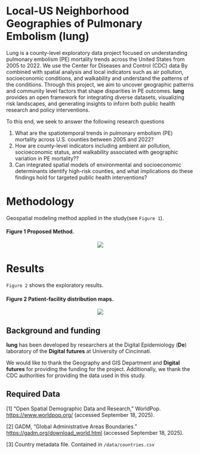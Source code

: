 # Local-US Neighborhood Geographies of Pulmonary Embolism (lung)
Lung is a county-level exploratory data project focused on understanding pulmonary embolism (PE) mortality trends across the United States from 2005 to 2022. We use the Center for Diseases and Control (CDC) data By combined with spatial analysis and local indicators such as air pollution, socioeconomic conditions, and walkability and understand the patterns of the conditions. Through this project, we aim to uncover geographic patterns and community level factors that shape disparities in PE outcomes. **lung** provides an open framework for integrating diverse datasets, visualizing risk landscapes, and generating insights to inform both public health research and policy interventions.

To this end, we seek to answer the following research questions

  1) What are the spatiotemporal trends in pulmonary embolism (PE) mortality across U.S. counties between 2005 and 2022?
  2) How are county-level indicators including ambient air pollution, socioeconomic status, and walkability associated with geographic variation in PE mortality??
  3) Can integrated spatial models of environmental and socioeconomic determinants identify high-risk counties, and what implications do these findings hold for targeted public health interventions?



Methodology
==============
Geospatial modeling method applied in the study(see `Figure 1`). 

#### Figure 1 Proposed Method.
<p align="center">
  <img src="/docs/method.png" />
</p>

Results
=======
`Figure 2` shows the exploratory results.
#### Figure 2 Patient-facility distribution maps.
<p align="center">
  <img src="/docs/facility_maps.png" />
</p>

## Background and funding

**lung** has been developed by researchers at the Digital Epidemiology (**De**)
laboratory of the **Digital futures** at University of Cincinnati. 

We would like to thank the Geography and GIS Department and **Digital futures** for 
providing the funding for the project. Additionally, we thank the CDC 
authorities for providing the data used in this study. 

## Required Data
[1]	“Open Spatial Demographic Data and Research,” WorldPop. https://www.worldpop.org/ (accessed September 18, 2025).

[2]	GADM, “Global Administrative Areas Boundaries.” https://gadm.org/download_world.html (accessed September 18, 2025).

[3] Country metadata file. Contained in `/data/countries.csv`
